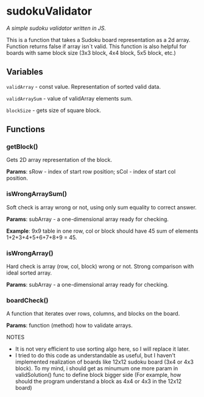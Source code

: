 # sudokuValidator
*A simple sudoku validator written in JS.*

This is a function that takes a Sudoku board representation as a 2d array.
Function returns false if array isn`t valid.
This function is also helpful for boards with same block size (3x3 block, 4x4 block, 5x5 block, etc.)
## Variables
`validArray` - const value. Representation of sorted valid data.

`validArraySum` - value of validArray elements sum.

`blockSize` - gets size of square block.

## Functions
### getBlock() 
Gets 2D array representation of the block. 

**Params**: sRow - index of start row position; sCol - index of start col position.

### isWrongArraySum() 
Soft check is array wrong or not, using only sum equality to correct answer. 

**Params**: subArray - a one-dimensional array ready for checking.

**Example**: 9x9 table in one row, col or block should have 45 sum of elements 1+2+3+4+5+6+7+8+9 = 45.

### isWrongArray() 
Hard check is array (row, col, block) wrong or not. Strong comparison with ideal sorted array. 

**Params**: subArray - a one-dimensional array ready for checking.

### boardCheck() 
A function that iterates over rows, columns, and blocks on the board. 

**Params**: function (method) how to validate arrays.

NOTES
* It is not very efficient to use sorting algo here, so I will replace it later.
* I tried to do this code as understandable as useful, but I haven't implemented realization of boards like 12x12 sudoku board (3x4 or 4x3 block). To my mind, i should get as minumum one more param in validSolution() func to define block bigger side (For example, how should the program understand a block as 4x4 or 4x3 in the 12x12 board)
